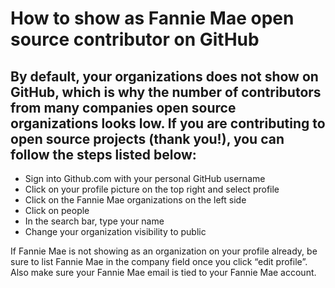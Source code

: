 # How to show as Fannie Mae open source contributor on GitHub 

## By default, your organizations does not show on GitHub, which is why the number of contributors from many companies open source organizations looks low. If you are contributing to open source projects (thank you!), you can follow the steps listed below: 

- Sign into Github.com with your personal GitHub username 
- Click on your profile picture on the top right and select profile 
- Click on the Fannie Mae organizations on the left side 
- Click on people  
- In the search bar, type your name 
- Change your organization visibility to public  

If Fannie Mae is not showing as an organization on your profile already, be sure to list Fannie Mae in the company field once you click “edit profile”. Also make sure your Fannie Mae email is tied to your Fannie Mae account.   
